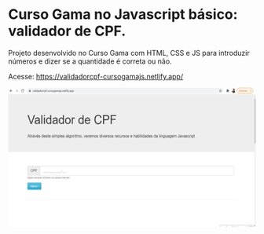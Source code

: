 # Curso Gama no Javascript básico: validador de CPF. 

Projeto desenvolvido no Curso Gama com HTML, CSS e JS para introduzir números e dizer se a quantidade é correta ou não.

Acesse: https://validadorcpf-cursogamajs.netlify.app/

![IMAGE](https://github.com/datilasilva/validadorCPF/blob/main/projectJS.png)
